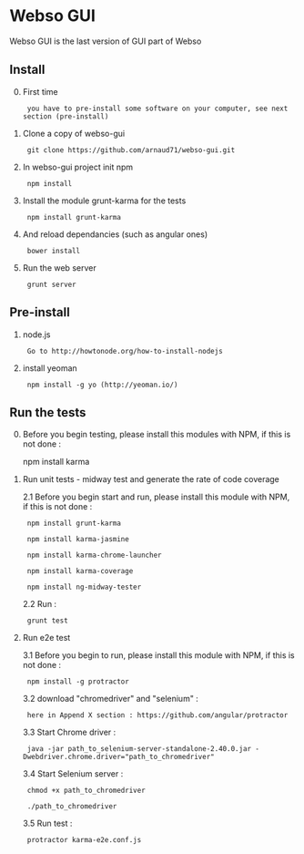 Webso GUI
==========

Webso GUI is the last version of GUI part of Webso

Install
-------

0. First time

        you have to pre-install some software on your computer, see next section (pre-install)

1. Clone a copy of webso-gui

        git clone https://github.com/arnaud71/webso-gui.git

2. In webso-gui project init npm

        npm install

3. Install the module grunt-karma for the tests

		npm install grunt-karma        

4. And reload dependancies (such as angular ones)

        bower install

5. Run the web server

        grunt server

Pre-install
-----------

1. node.js

        Go to http://howtonode.org/how-to-install-nodejs

2. install yeoman

        npm install -g yo (http://yeoman.io/)


Run the tests 
-------------

0. Before you begin testing, please install this modules with NPM, if this is not done : 

	npm install karma

1. Run unit tests - midway test and generate the rate of code coverage

	2.1 Before you begin start and run, please install this module with NPM, if this is not done : 

		npm install grunt-karma

		npm install karma-jasmine

		npm install karma-chrome-launcher 

		npm install karma-coverage

		npm install ng-midway-tester

	2.2 Run :	

		grunt test

2. Run e2e test

	3.1 Before you begin to run, please install this module with NPM, if this is not done : 
	
		npm install -g protractor

	3.2 download "chromedriver" and "selenium" :
		
		here in Append X section : https://github.com/angular/protractor

	3.3 Start Chrome driver :

		java -jar path_to_selenium-server-standalone-2.40.0.jar -Dwebdriver.chrome.driver="path_to_chromedriver"
		
	3.4 Start Selenium server :

		chmod +x path_to_chromedriver
		
		./path_to_chromedriver

	3.5 Run test :

		protractor karma-e2e.conf.js